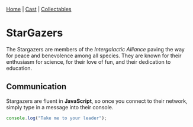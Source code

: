 [Home](index.md) | [Cast](Cast.md) | [Collectables](Collectables.md)

# StarGazers

The Stargazers are members of the _Intergalactic Alliance_ paving the way for peace and benevolence among all species. They are known for their enthusiasm for science, for their love of fun, and their dedication to education.

## Communication

Stargazers are fluent in **JavaScript**, so once you connect to their network, simply type in a message into their console.

```js
console.log("Take me to your leader");
```
